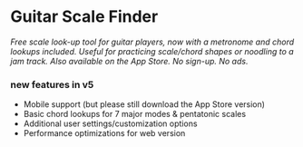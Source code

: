 # Guitar Scale Finder

_Free scale look-up tool for guitar players, now with a metronome and chord lookups included. Useful for practicing scale/chord shapes or noodling to a jam track. Also available on the App Store. No sign-up. No ads._

### new features in v5

- Mobile support (but please still download the App Store version)
- Basic chord lookups for 7 major modes & pentatonic scales
- Additional user settings/customization options
- Performance optimizations for web version
